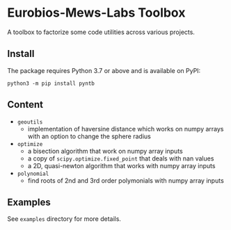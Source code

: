 # Eurobios-Mews-Labs Toolbox

A toolbox to factorize some code utilities across various projects.

## Install

The package requires Python 3.7 or above and is available on PyPI:
```
python3 -m pip install pyntb
```

## Content

- `geoutils`
  - implementation of haversine distance which works on numpy arrays with an option to change the sphere radius
- `optimize` 
  - a bisection algorithm that work on numpy array inputs
  - a copy of `scipy.optimize.fixed_point` that deals with nan values
  - a 2D, quasi-newton algorithm that works with numpy array inputs
- `polynomial`
  - find roots of 2nd and 3rd order polymonials with numpy array inputs 

## Examples

See `examples` directory for more details.
